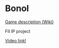 # Bonol
[Game description (Wiki)](https://en.wikipedia.org/wiki/L_game)

FII IP project

[Video link!](https://youtu.be/h7H8mccYZkY)
